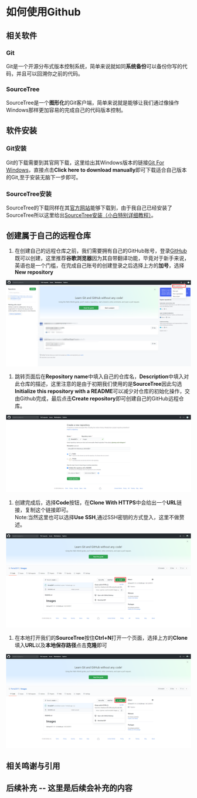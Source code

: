 # 如何使用Github
## 相关软件
### Git
Git是一个开源分布式版本控制系统，简单来说就如同**系统备份**可以备份你写的代码，并且可以回溯你之前的代码。
### SourceTree
SourceTree是一个**图形化**的Git客户端，简单来说就是能够让我们通过像操作Windows那样更加容易的完成自己的代码版本控制。
## 软件安装
### Git安装
Git的下载需要到其官网下载，这里给出其Windows版本的链接[Git For Windows](https://git-scm.com/download/win)，直接点击**Click here to download manually**即可下载适合自己版本的Git,至于安装无脑下一步即可。
### SourceTree安装
SourceTree的下载同样在其[官方网站](https://www.sourcetreeapp.com/)能够下载到，由于我自己已经安装了SourceTree所以这里给出[SourceTree安装（小白特别详细教程）](https://www.jianshu.com/p/dce21c4e88fc)。
## 创建属于自己的远程仓库
1. 在创建自己的远程仓库之前，我们需要拥有自己的GitHub账号，登录[GitHub](https://github.com/)既可以创建，这里推荐**谷歌浏览器**因为其自带翻译功能，毕竟对于新手来说，英语也是一个门槛，在完成自己账号的创建登录之后选择上方的**加号**，选择**New repository**  

<center>
<img src="https://github.com/Pertal2017/Images/blob/master/PlayWithDataStructures/Introuctions/HowToUseGit/Step1.png">
</center>

1. 跳转页面后在**Repository name**中填入自己的仓库名，**Description**中填入对此仓库的描述，这里注意的是由于初期我们使用的是**SourceTree**因此勾选**Initialize this repository with a README**可以减少对仓库的初始化操作，交由Github完成，最后点击**Create repository**即可创建自己的GitHub远程仓库。

<center>
<img src="https://github.com/Pertal2017/Images/blob/master/PlayWithDataStructures/Introuctions/HowToUseGit/Step2.png">
</center>

1. 创建完成后，选择**Code**按钮，在**Clone With HTTPS**中会给出一个**URL**链接，复制这个链接即可。  
Note:当然这里也可以选择**Use SSH**,通过SSH密钥的方式登入，这里不做赘述。

<center>
<img src="https://github.com/Pertal2017/Images/blob/master/PlayWithDataStructures/Introuctions/HowToUseGit/Step3.png">
</center>

1. 在本地打开我们的**SourceTree**按住**Ctrl+N**打开一个页面，选择上方的**Clone**填入**URL**以及**本地保存路径**点击**克隆**即可

<center>
<img src="https://github.com/Pertal2017/Images/blob/master/PlayWithDataStructures/Introuctions/HowToUseGit/Step3.png">
</center>

## 相关鸣谢与引用
## 后续补充 -- 这里是后续会补充的内容 